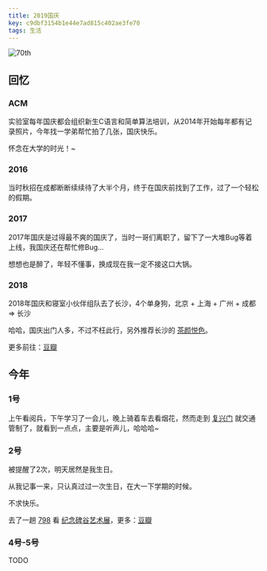 ```yaml
---
title: 2019国庆
key: c9dbf3154b1e44e7ad815c402ae3fe70
tags: 生活
---
```


![70th](http://118.24.108.205:8086/pic/blog/70_national_day.jpg)

<!--more-->

## 回忆

### ACM

实验室每年国庆都会组织新生C语言和简单算法培训，从2014年开始每年都有记录照片，今年找一学弟帮忙拍了几张，国庆快乐。

怀念在大学的时光！~

### 2016

当时秋招在成都断断续续待了大半个月，终于在国庆前找到了工作，过了一个轻松的假期。

### 2017

2017年国庆是过得最不爽的国庆了，当时一哥们离职了，留下了一大堆Bug等着上线，我国庆还在帮忙修Bug...

想想也是醉了，年轻不懂事，换成现在我一定不接这口大锅。

### 2018

2018年国庆和寝室小伙伴组队去了长沙，4个单身狗，北京 + 上海 + 广州 + 成都 => 长沙

哈哈，国庆出门人多，不过不枉此行，另外推荐长沙的 [茶颜悦色](https://www.zhihu.com/question/303878537/answer/762363565)。

更多前往：[豆瓣](https://www.douban.com/doubanapp/dispatch?uri=/status/2641470644/&dt_dapp=1)

## 今年

### 1号

上午看阅兵，下午学习了一会儿，晚上骑着车去看烟花，然而走到 [复兴门](https://j.map.baidu.com/b3/heM) 就交通管制了，就看到一点点，主要是听声儿，哈哈哈~

### 2号

被提醒了2次，明天居然是我生日。

从我记事一来，只认真过过一次生日，在大一下学期的时候。

不求快乐。

去了一趟 [798](https://j.map.baidu.com/45/6) 看 [纪念碑谷艺术展](https://www.douban.com/event/32602523/)，更多：[豆瓣](https://www.douban.com/people/172645101/status/2650345678/)

### 4号-5号

TODO